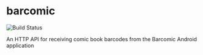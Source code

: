 # barcomic

![Build Status](https://img.shields.io/github/actions/workflow/status/TheGrayDot/barcomic_server/push_and_pull.yml?branch=main&style=plastic)

An HTTP API for receiving comic book barcodes from the Barcomic Android application
